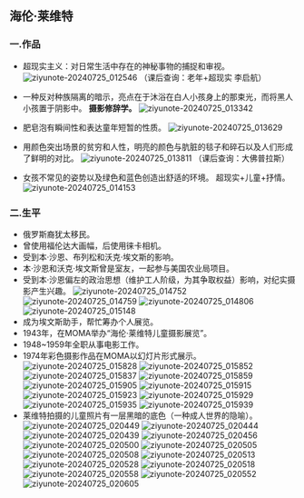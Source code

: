 ## 海伦·莱维特
### 一.作品
- 超现实主义：对日常生活中存在的神秘事物的捕捉和审视。
![ziyunote-20240725_012546](https://gitee.com/kawahara0616/photographnotes/raw/master/imgs/202407250125549.png)
（课后查询：老年+超现实 李启航）

- 一种反对种族隔离的暗示，亮点在于沐浴在白人小孩身上的那束光，而将黑人小孩置于阴影中。
**摄影修辞学。**
![ziyunote-20240725_013342](https://gitee.com/kawahara0616/photographnotes/raw/master/imgs/202407250133366.png)

- 肥皂泡有瞬间性和表达童年短暂的性质。
![ziyunote-20240725_013629](https://gitee.com/kawahara0616/photographnotes/raw/master/imgs/202407250136783.png)

- 用颜色突出场景的贫穷和人性，明亮的颜色与肮脏的毯子和碎石以及人们形成了鲜明的对比。
![ziyunote-20240725_013811](https://gitee.com/kawahara0616/photographnotes/raw/master/imgs/202407250138569.png)
（课后查询：大佛普拉斯）

- 女孩不常见的姿势以及绿色和蓝色创造出舒适的环境。
超现实+儿童+抒情。
![ziyunote-20240725_014153](https://gitee.com/kawahara0616/photographnotes/raw/master/imgs/202407250141241.png)

### 二.生平
- 俄罗斯裔犹太移民。
- 曾使用福伦达大画幅，后使用徕卡相机。
- 受到本·沙恩、布列松和沃克·埃文斯的影响。
- 本·沙恩和沃克·埃文斯曾是室友，一起参与美国农业局项目。
- 受到本·沙恩偏左的政治思想（维护工人阶级，为其争取权益）影响，对纪实摄影产生兴趣。
![ziyunote-20240725_014752](https://gitee.com/kawahara0616/photographnotes/raw/master/imgs/202407250147022.png)
![ziyunote-20240725_014759](https://gitee.com/kawahara0616/photographnotes/raw/master/imgs/202407250147133.png)
![ziyunote-20240725_014806](https://gitee.com/kawahara0616/photographnotes/raw/master/imgs/202407250148734.png)
![ziyunote-20240725_015148](https://gitee.com/kawahara0616/photographnotes/raw/master/imgs/202407250151711.png)
- 成为埃文斯助手，帮忙筹办个人展览。
- 1943年，在MOMA举办“海伦·莱维特儿童摄影展览”。
- 1948~1959年全职从事电影工作。
- 1974年彩色摄影作品在MOMA以幻灯片形式展示。
![ziyunote-20240725_015828](https://gitee.com/kawahara0616/photographnotes/raw/master/imgs/202407250158690.png)
![ziyunote-20240725_015852](https://gitee.com/kawahara0616/photographnotes/raw/master/imgs/202407250158197.png)
![ziyunote-20240725_015837](https://gitee.com/kawahara0616/photographnotes/raw/master/imgs/202407250158766.png)
![ziyunote-20240725_015859](https://gitee.com/kawahara0616/photographnotes/raw/master/imgs/202407250158184.png)
![ziyunote-20240725_015905](https://gitee.com/kawahara0616/photographnotes/raw/master/imgs/202407250159395.png)
![ziyunote-20240725_015915](https://gitee.com/kawahara0616/photographnotes/raw/master/imgs/202407250159691.png)
![ziyunote-20240725_015923](https://gitee.com/kawahara0616/photographnotes/raw/master/imgs/202407250159505.png)
![ziyunote-20240725_015929](https://gitee.com/kawahara0616/photographnotes/raw/master/imgs/202407250159919.png)
![ziyunote-20240725_015935](https://gitee.com/kawahara0616/photographnotes/raw/master/imgs/202407250159108.png)
![ziyunote-20240725_015939](https://gitee.com/kawahara0616/photographnotes/raw/master/imgs/202407250159625.png)
- 莱维特拍摄的儿童照片有一层黑暗的底色（一种成人世界的隐喻）。
![ziyunote-20240725_020449](https://gitee.com/kawahara0616/photographnotes/raw/master/imgs/202407250204224.png)
![ziyunote-20240725_020444](https://gitee.com/kawahara0616/photographnotes/raw/master/imgs/202407250204070.png)
![ziyunote-20240725_020439](https://gitee.com/kawahara0616/photographnotes/raw/master/imgs/202407250204173.png)
![ziyunote-20240725_020456](https://gitee.com/kawahara0616/photographnotes/raw/master/imgs/202407250204263.png)
![ziyunote-20240725_020500](https://gitee.com/kawahara0616/photographnotes/raw/master/imgs/202407250205923.png)
![ziyunote-20240725_020505](https://gitee.com/kawahara0616/photographnotes/raw/master/imgs/202407250205423.png)
![ziyunote-20240725_020508](https://gitee.com/kawahara0616/photographnotes/raw/master/imgs/202407250205831.png)
![ziyunote-20240725_020513](https://gitee.com/kawahara0616/photographnotes/raw/master/imgs/202407250205649.png)
![ziyunote-20240725_020528](https://gitee.com/kawahara0616/photographnotes/raw/master/imgs/202407250205701.png)
![ziyunote-20240725_020518](https://gitee.com/kawahara0616/photographnotes/raw/master/imgs/202407250205122.png)
![ziyunote-20240725_020558](https://gitee.com/kawahara0616/photographnotes/raw/master/imgs/202407250205703.png)
![ziyunote-20240725_020552](https://gitee.com/kawahara0616/photographnotes/raw/master/imgs/202407250205459.png)
![ziyunote-20240725_020605](https://gitee.com/kawahara0616/photographnotes/raw/master/imgs/202407250206299.png)